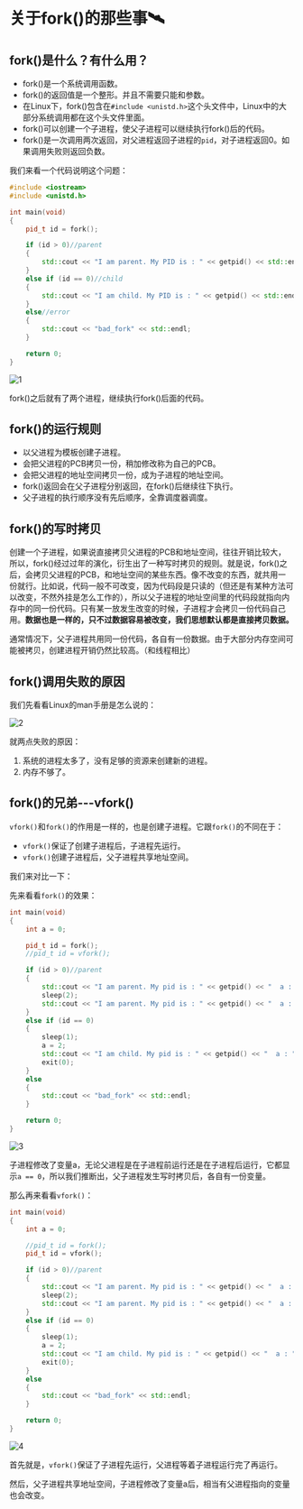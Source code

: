# 关于fork()的那些事:artificial_satellite:

## fork()是什么？有什么用？

- fork()是一个系统调用函数。
- fork()的返回值是一个整形。并且不需要只能和参数。
- 在Linux下，fork()包含在`#include <unistd.h>`这个头文件中，Linux中的大部分系统调用都在这个头文件里面。
- fork()可以创建一个子进程，使父子进程可以继续执行fork()后的代码。
- fork()是一次调用两次返回，对父进程返回子进程的`pid`，对子进程返回0。如果调用失败则返回负数。

我们来看一个代码说明这个问题：

```cpp
#include <iostream>
#include <unistd.h>

int main(void)
{
    pid_t id = fork();

    if (id > 0)//parent
    {
        std::cout << "I am parent. My PID is : " << getpid() << std::endl;
    }
    else if (id == 0)//child
    {
        std::cout << "I am child. My PID is : " << getpid() << std::endl;
    }
    else//error
    {
        std::cout << "bad_fork" << std::endl;
    }

    return 0;
}

```

![1](F:\linux_code\summary\6.fork()\1.png)

fork()之后就有了两个进程，继续执行fork()后面的代码。

## fork()的运行规则

- 以父进程为模板创建子进程。
- 会把父进程的PCB拷贝一份，稍加修改称为自己的PCB。
- 会把父进程的地址空间拷贝一份，成为子进程的地址空间。
- fork()返回会在父子进程分别返回，在fork()后继续往下执行。
- 父子进程的执行顺序没有先后顺序，全靠调度器调度。

## fork()的写时拷贝

创建一个子进程，如果说直接拷贝父进程的PCB和地址空间，往往开销比较大，所以，fork()经过过年的演化，衍生出了一种写时拷贝的规则。就是说，fork()之后，会拷贝父进程的PCB，和地址空间的某些东西。像不改变的东西，就共用一份就行。比如说，代码一般不可改变，因为代码段是只读的（但还是有某种方法可以改变，不然外挂是怎么工作的），所以父子进程的地址空间里的代码段就指向内存中的同一份代码。只有某一放发生改变的时候，子进程才会拷贝一份代码自己用。**数据也是一样的，只不过数据容易被改变，我们思想默认都是直接拷贝数据。**

通常情况下，父子进程共用同一份代码，各自有一份数据。由于大部分内存空间可能被拷贝，创建进程开销仍然比较高。（和线程相比）

## fork()调用失败的原因

我们先看看Linux的man手册是怎么说的：

![2](F:\linux_code\summary\6.fork()\2.png)

就两点失败的原因：

1. 系统的进程太多了，没有足够的资源来创建新的进程。
2. 内存不够了。

## fork()的兄弟---vfork()

`vfork()`和`fork()`的作用是一样的，也是创建子进程。它跟`fork()`的不同在于：

- `vfork()`保证了创建子进程后，子进程先运行。
- `vfork()`创建子进程后，父子进程共享地址空间。

我们来对比一下：

先来看看`fork()`的效果：

```cpp
int main(void)
{
    int a = 0;

    pid_t id = fork();
    //pid_t id = vfork();

    if (id > 0)//parent
    {
        std::cout << "I am parent. My pid is : " << getpid() << "  a : " << a << std::endl;
        sleep(2);
        std::cout << "I am parent. My pid is : " << getpid() << "  a : " << a << std::endl;
    }
    else if (id == 0)
    {
        sleep(1);
        a = 2;
        std::cout << "I am child. My pid is : " << getpid() << "  a : " << a << std::endl;
        exit(0);
    }
    else
    {
        std::cout << "bad_fork" << std::endl;
    }

    return 0;
}

```

![3](F:\linux_code\summary\6.fork()\3.png)

子进程修改了变量a，无论父进程是在子进程前运行还是在子进程后运行，它都显示`a == 0`，所以我们推断出，父子进程发生写时拷贝后，各自有一份变量。

那么再来看看`vfork()`：

```cpp
int main(void)
{
    int a = 0;

    //pid_t id = fork();
    pid_t id = vfork();

    if (id > 0)//parent
    {
        std::cout << "I am parent. My pid is : " << getpid() << "  a : " << a << std::endl;
        sleep(2);
        std::cout << "I am parent. My pid is : " << getpid() << "  a : " << a << std::endl;
    }
    else if (id == 0)
    {
        sleep(1);
        a = 2;
        std::cout << "I am child. My pid is : " << getpid() << "  a : " << a << std::endl;
        exit(0);
    }
    else
    {
        std::cout << "bad_fork" << std::endl;
    }

    return 0;
}

```

![4](F:\linux_code\summary\6.fork()\4.png)

首先就是，`vfork()`保证了子进程先运行，父进程等着子进程运行完了再运行。

然后，父子进程共享地址空间，子进程修改了变量a后，相当有父进程指向的变量也会改变。

